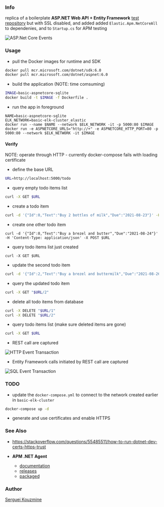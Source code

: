 ###  Info

replica of a boilerplate __ASP.NET Web API + Entity Framework__
[test repository](https://github.com/Bonifatius94/AspnetEfcoreTest)
but with SSL disabled, and added added `Elastic.Apm.NetCoreAll` to dependenies, and to `Startup.cs` for APM testing

![ASP.Net Core Events](https://github.com/sergueik/springboot_study/blob/master/basic-aspnetcore-sqlite/screenshots/capture-apm-aspnetcore-events.png)

### Usage

* pull the Docker images for runtime and SDK
```sh
docker pull mcr.microsoft.com/dotnet/sdk:6.0
docker pull mcr.microsoft.com/dotnet/aspnet:6.0
```

* build the application (NOTE: time comsuming)
```sh
IMAGE=basic-aspnetcore-sqlite
docker build -t $IMAGE -f Dockerfile .
```
* run the app in foreground
```
NAME=basic-aspnetcore-sqlite
ELK_NETWORK=basic-elk-cluster_elastic
docker run --name $NAME --network $ELK_NETWORK -it -p 5000:80 $IMAGE
docker run -e ASPNETCORE_URLS="http://+" -e ASPNETCORE_HTTP_PORT=80 -p 5000:80 --network $ELK_NETWORK -it $IMAGE
```

####  Verify

NOTE: operate through HTTP -  currently docker-compose fails with loading certificate

* define the base URL

```sh
URL=http://localhost:5000/todo
```
* query empty todo items list
```sh
curl -X GET $URL
```
* create a todo item
```sh
curl -d '{"Id":0,"Text":"Buy 2 bottles of milk","Due":"2021-08-23"}' -H 'Content-Type: application/json' -X POST $URL
```

* create one other todo item
```
curl -d '{"Id":0,"Text":"Buy a brezel and butter","Due":"2021-08-24"}' -H 'Content-Type: application/json' -X POST $URL
```
* query todo items list just created
```
curl -X GET $URL
```

* update the second todo item
```sh
curl -d '{"Id":2,"Text":"Buy a brezel and buttermilk","Due":"2021-08-26"}' -H 'Content-Type: application/json' -X PUT "$URL/2"
```
* query the updated todo item
```sh
curl -X GET "$URL/2"
```
* delete all todo items from database
```sh
curl -X DELETE "$URL/1"
curl -X DELETE "$URL/2"
```

* query todo items list (make sure deleted items are gone)
```sh
curl -X GET $URL
```

* REST call are captured

![HTTP Event Transaction](https://github.com/sergueik/springboot_study/blob/master/basic-aspnetcore-sqlite/screenshots/capture-apm-rest-call.png)

* Entity Framework calls initiated by REST call are captured

![SQL Event Transaction](https://github.com/sergueik/springboot_study/blob/master/basic-aspnetcore-sqlite/screenshots/capture-apm-entityframework-sqlite.png)

### TODO

* update the `docker-compose.yml` to connect to the network created earlier in `basic-elk-cluster`
```sh
docker-compose up -d
```
* generate and use certificates and enable HTTPS

### See Also

  * https://stackoverflow.com/questions/55485511/how-to-run-dotnet-dev-certs-https-trust
  * __APM .NET Agent__

    + [documentation](https://github.com/elastic/apm-agent-dotnet/blob/main/docs/index.asciidoc)
    + [releases](https://github.com/elastic/apm-agent-dotnet/releases)
    + [packaged](https://www.nuget.org/packages/Elastic.Apm.NetCoreAll/)
	
### Author
[Serguei Kouzmine](kouzmine_serguei@yahoo.com)
